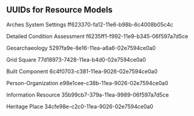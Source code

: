 ## UUIDs for Resource Models

Arches System Settings
ff623370-fa12-11e6-b98b-6c4008b05c4c

Detailed Condition Assessment
f6235ff1-f992-11e9-b345-06f597a7d5ce

Geoarchaeology
5297fa9e-8e16-11ea-a6a6-02e7594ce0a0

Grid Square
77d18973-7428-11ea-b4d0-02e7594ce0a0

Built Component
6c4f0703-c381-11ea-9026-02e7594ce0a0

Person-Organization
e98e1cee-c38b-11ea-9026-02e7594ce0a0

Information Resource
35b99cb7-379a-11ea-9989-06f597a7d5ce

Heritage Place
34cfe98e-c2c0-11ea-9026-02e7594ce0a0
